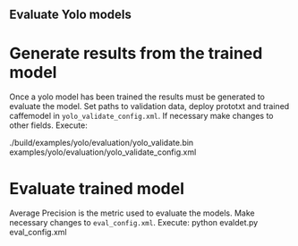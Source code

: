 ## Evaluate Yolo models
# Generate results from the trained model

Once a yolo model has been trained the results must be generated to evaluate the model.
Set paths to validation data, deploy prototxt and trained caffemodel in `yolo_validate_config.xml`. 
If necessary make changes to other fields. Execute:

./build/examples/yolo/evaluation/yolo_validate.bin examples/yolo/evaluation/yolo_validate_config.xml  

# Evaluate trained model
Average Precision is the metric used to evaluate the models. Make necessary changes to `eval_config.xml`.
Execute:
python evaldet.py eval_config.xml

